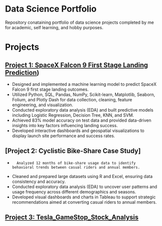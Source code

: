 # Data Science Portfolio
Repository conataining portfolio of data science projects completed by me for academic, self learning, and hobby purposes.

# Projects

## [Project 1: SpaceX Falcon 9 First Stage Landing Prediction](https://github.com/Shubham-Rathore08/spacex_falcon9_first_stage_landing_prediction))
-	Designed and implemented a machine learning model to predict SpaceX Falcon 9 first stage landing outcomes.
-	Utilized Python, SQL, Pandas, NumPy, Scikit-learn, Matplotlib, Seaborn, Folium, and Plotly Dash for data collection, cleaning, feature engineering, and visualization.
-	Conducted exploratory data analysis (EDA) and built predictive models including Logistic Regression, Decision Tree, KNN, and SVM.
-	Achieved 83% model accuracy on test data and provided data-driven insights into key factors influencing landing success.
-	Developed interactive dashboards and geospatial visualizations to display launch site performance and success rates.

## [Project 2: Cyclistic Bike-Share Case Study]
-		Analyzed 12 months of bike-share usage data to identify behavioral trends between casual riders and annual members.
-	Cleaned and prepared large datasets using R and Excel, ensuring data consistency and accuracy.
-	Conducted exploratory data analysis (EDA) to uncover user patterns and usage frequency across different demographics and seasons.
-	Developed visual dashboards and charts in Tableau to support strategic recommendations aimed at converting casual riders to annual members.

## [Project 3: Tesla_GameStop_Stock_Analysis](https://github.com/Shubham-Rathore08/Tesla_GameStop_Stock_Analysis)


